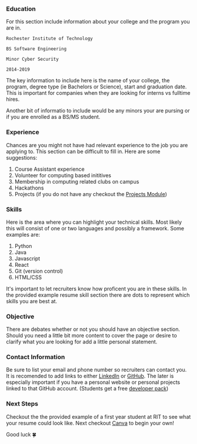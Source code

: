 ### Education
For this section include information about your college and the program you are in. 

	Rochester Institute of Technology
	
	BS Software Engineering
	
	Minor Cyber Security
	
	2014-2019
	
The key information to include here is the name of your college, the program, degree type (ie Bachelors or Science), start and graduation date. This is important for companies when they are looking for interns vs fulltime hires. 

Another bit of informatio to include would be any minors your are pursing or if you are enrolled as a BS/MS student. 

### Experience 
Chances are you might not have had relevant experience to the job you are applying to. This section can be difficult to fill in. Here are some suggestions:

1. Course Assistant experience 
2. Volunteer for computing based inititives 
3. Membership in computing related clubs on campus
4. Hackathons
5. Projects (if you do not have any checkout the [Projects Module]())

### Skills
Here is the area where you can highlight your technical skills. Most likely this will consist of one or two languages and possibly a framework. Some examples are:

1. Python
2. Java
3. Javascript
4. React
5. Git (version control)
6. HTML/CSS

It's important to let recruiters know how proficent you are in these skills. In the provided example resume skill section there are dots to represent which skills you are best at. 

### Objective
There are debates whether or not you should have an objective section. Should you need a little bit more content to cover the page or desire to clarify what you are looking for add a little personal statement.

### Contact Information
Be sure to list your email and phone number so recruiters can contact you. It is recomended to add links to either [LinkedIn](https://linkedin.com) or [GitHub](https://github.com). The later is especially important if you have a personal website or personal projects linked to that GitHub account. 
(Students get a free [developer pack](https://education.github.com/pack/))


### Next Steps

Checkout the the provided example of a first year student at RIT to see what your resume could look like. Next checkout [Canva](https://canva.com) to begin your own! 


Good luck :four_leaf_clover:
